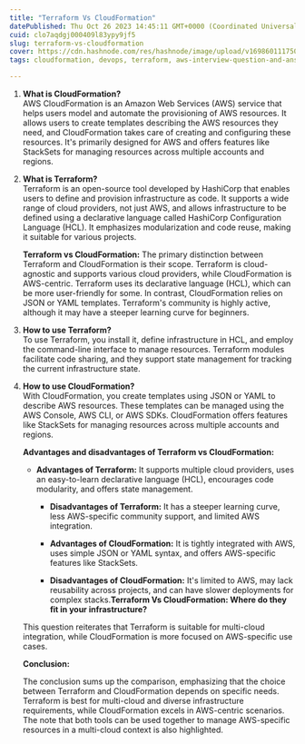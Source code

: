 ```yaml
---
title: "Terraform Vs CloudFormation"
datePublished: Thu Oct 26 2023 14:45:11 GMT+0000 (Coordinated Universal Time)
cuid: clo7aqdgj000409l83ypy9jf5
slug: terraform-vs-cloudformation
cover: https://cdn.hashnode.com/res/hashnode/image/upload/v1698601117505/4a61488e-ac6e-4179-a68b-1c9e7863e7ec.png
tags: cloudformation, devops, terraform, aws-interview-question-and-answers, devops-interview-questions-and-answers

---
```


1. **What is CloudFormation?**  
    AWS CloudFormation is an Amazon Web Services (AWS) service that helps users model and automate the provisioning of AWS resources. It allows users to create templates describing the AWS resources they need, and CloudFormation takes care of creating and configuring these resources. It's primarily designed for AWS and offers features like StackSets for managing resources across multiple accounts and regions.
    
2. **What is Terraform?**  
    Terraform is an open-source tool developed by HashiCorp that enables users to define and provision infrastructure as code. It supports a wide range of cloud providers, not just AWS, and allows infrastructure to be defined using a declarative language called HashiCorp Configuration Language (HCL). It emphasizes modularization and code reuse, making it suitable for various projects.  
    
    **Terraform vs CloudFormation:** The primary distinction between Terraform and CloudFormation is their scope. Terraform is cloud-agnostic and supports various cloud providers, while CloudFormation is AWS-centric. Terraform uses its declarative language (HCL), which can be more user-friendly for some. In contrast, CloudFormation relies on JSON or YAML templates. Terraform's community is highly active, although it may have a steeper learning curve for beginners.
    
3. **How to use Terraform?**  
    To use Terraform, you install it, define infrastructure in HCL, and employ the command-line interface to manage resources. Terraform modules facilitate code sharing, and they support state management for tracking the current infrastructure state.
    
4. **How to use CloudFormation?**  
    With CloudFormation, you create templates using JSON or YAML to describe AWS resources. These templates can be managed using the AWS Console, AWS CLI, or AWS SDKs. CloudFormation offers features like StackSets for managing resources across multiple accounts and regions.  
    
    **Advantages and disadvantages of Terraform vs CloudFormation:**
    
    * **Advantages of Terraform:** It supports multiple cloud providers, uses an easy-to-learn declarative language (HCL), encourages code modularity, and offers state management.
        
        * **Disadvantages of Terraform:** It has a steeper learning curve, less AWS-specific community support, and limited AWS integration.
            
        * **Advantages of CloudFormation:** It is tightly integrated with AWS, uses simple JSON or YAML syntax, and offers AWS-specific features like StackSets.
            
        * **Disadvantages of CloudFormation:** It's limited to AWS, may lack reusability across projects, and can have slower deployments for complex stacks.**Terraform Vs CloudFormation: Where do they fit in your infrastructure?**
            
    
    This question reiterates that Terraform is suitable for multi-cloud integration, while CloudFormation is more focused on AWS-specific use cases.  
    
    **Conclusion:**
    
    The conclusion sums up the comparison, emphasizing that the choice between Terraform and CloudFormation depends on specific needs. Terraform is best for multi-cloud and diverse infrastructure requirements, while CloudFormation excels in AWS-centric scenarios. The note that both tools can be used together to manage AWS-specific resources in a multi-cloud context is also highlighted.